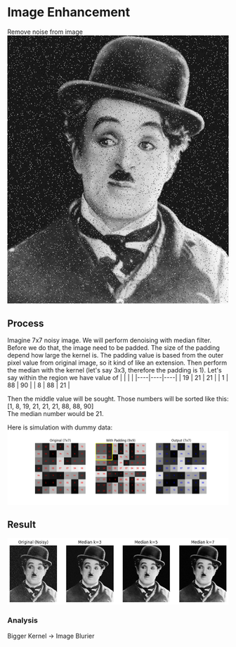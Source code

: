 # Image Enhancement
Remove noise from image\
![](https://github.com/ThomasArtemius/Image-Enhancement/blob/main/noisy_charlie_chaplin.png)
## Process
Imagine 7x7 noisy image. We will perform denoising with median filter. Before we do that, the image need to be padded. The size of the padding depend how large the kernel is. The padding value is based from the outer pixel value from original image, so it kind of like an extension. Then perform the median with the kernel (let's say 3x3, therefore the padding is 1). Let's say within the region we have value of
|    |    |    |
|----|----|----|
| 19 | 21 | 21 |
| 1  | 88 | 90 |
| 8  | 88 | 21 |

Then the middle value will be sought. Those numbers will be sorted like this: [1, 8, 19, 21, 21, 21, 88, 88, 90]\
The median number would be 21.

Here is simulation with dummy data:
![](https://github.com/ThomasArtemius/Image-Enhancement/blob/main/median_demo_numbers.gif)
## Result
![](https://github.com/ThomasArtemius/Image-Enhancement/blob/main/Result%20Denoise.png)
### Analysis
Bigger Kernel -> Image Blurier
